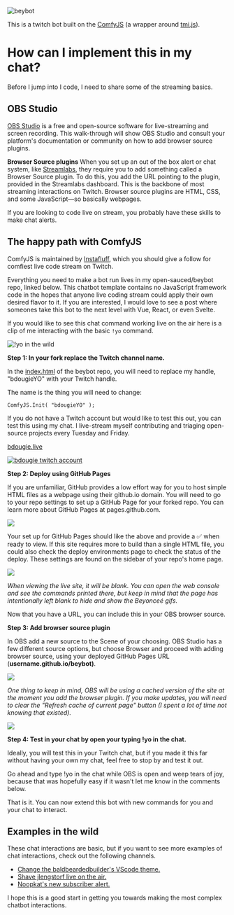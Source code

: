 
![beybot](https://user-images.githubusercontent.com/5713670/86497808-eb7e5f00-bd37-11ea-8cc4-4765e91d2065.png)

This is a twitch bot built on the [ComfyJS](https://github.com/instafluff/ComfyJS) (a wrapper around [tmi.js](https://github.com/tmijs/tmi.js)).

# How can I implement this in my chat?

Before I jump into I code, I need to share some of the streaming basics.

## OBS Studio

[OBS Studio](https://obsproject.com/) is a free and open-source software for live-streaming and screen recording. This walk-through will show OBS Studio and consult your platform's documentation or community on how to add browser source plugins.

**Browser Source plugins**
When you set up an out of the box alert or chat system, like [Streamlabs](https://streamlabs.com/), they require you to add something called a Browser Source plugin. To do this, you add the URL pointing to the plugin, provided in the Streamlabs dashboard. This is the backbone of most streaming interactions on Twitch. Browser source plugins are HTML, CSS, and some JavaScript—so basically webpages. 

If you are looking to code live on stream, you probably have these skills to make chat alerts.  

## The happy path with ComfyJS

ComfyJS is maintained by [Instafluff](https://www.twitch.tv/instafluff), which you should give a follow for comfiest live code stream on Twitch. 

Everything you need to make a bot run lives in my open-sauced/beybot repo, linked below. This chatbot template contains no JavaScript framework code in the hopes that anyone live coding stream could apply their own desired flavor to it. If you are interested, I would love to see a post where someones take this bot to the next level with Vue, React, or even Svelte.

If you would like to see this chat command working live on the air here is a clip of me interacting with the basic `!yo` command.

![!yo in the wild](https://user-images.githubusercontent.com/20134767/86605284-58be0a00-bf5b-11ea-85a4-344a14672519.gif)

**Step 1: In your fork replace the Twitch channel name.**

In the [index.html](https://github.com/open-sauced/beybot/blob/HEAD/index.html#L27) of the beybot repo, you will need to replace my handle, "bdougieYO" with your Twitch handle. 

The name is the thing you will need to change:


    ComfyJS.Init( "bdougieYO" );


If you do not have a Twitch account but would like to test this out, you can test this using my chat. I live-stream myself contributing and triaging open-source projects every Tuesday and Friday.

[bdougie.live](https://bdougie.live/)

[![bdougie twitch account](https://user-images.githubusercontent.com/20134767/86605791-016c6980-bf5c-11ea-8250-2c03bb1f3318.png)](https://www.twitch.tv/bdougieyo)

**Step 2: Deploy using GitHub Pages**

If you are unfamiliar, GitHub provides a low effort way for you to host simple HTML files as a webpage using their github.io domain. You will need to go to your repo settings to set up a GitHub Page for your forked repo. You can learn more about GitHub Pages at pages.github.com.

![](https://paper-attachments.dropbox.com/s_202334A481577855209C92DA29E80CC6349876B8BAA86FB00EF2859B2EC0BDD6_1594016982976_Screenshot+2020-07-05+23.27.44.png)

Your set up for GitHub Pages should like the above and provide a ✅ when ready to view.  If this site requires more to build than a single HTML file, you could also check the deploy environments page to check the status of the deploy.  These settings are found on the sidebar of your repo's home page.

![](https://paper-attachments.dropbox.com/s_202334A481577855209C92DA29E80CC6349876B8BAA86FB00EF2859B2EC0BDD6_1594017161655_Screenshot+2020-07-05+23.31.52.png)

*When viewing the live site, it will be blank. You can open the web console and see the commands printed there, but keep in mind that the page has intentionally left blank to hide and show the Beyonceé gifs.* 

Now that you have a URL, you can include this in your OBS browser source. 

**Step 3: Add browser source plugin**

In OBS add a new source to the Scene of your choosing. OBS Studio has a few different source options, but choose Browser and proceed with adding browser source, using your deployed GitHub Pages URL (**username.github.io/beybot)**.  

![](https://paper-attachments.dropbox.com/s_202334A481577855209C92DA29E80CC6349876B8BAA86FB00EF2859B2EC0BDD6_1593994390643_Screenshot+2020-07-05+17.12.55.png)

*One thing to keep in mind, OBS will be using a cached version of the site at the moment you add the browser plugin. If you make updates, you will need to clear the "Refresh cache of current page" button (I spent a lot of time not knowing that existed).* 

![](https://paper-attachments.dropbox.com/s_202334A481577855209C92DA29E80CC6349876B8BAA86FB00EF2859B2EC0BDD6_1594017692929_Screenshot+2020-07-05+23.41.25.png)

**Step 4: Test in your chat by open your typing !yo in the chat.**

Ideally, you will test this in your Twitch chat, but if you made it this far without having your own my chat, feel free to stop by and test it out. 

Go ahead and type !yo in the chat while OBS is open and weep tears of joy, because that was hopefully easy if it wasn't let me know in the comments below. 

That is it. You can now extend this bot with new commands for you and your chat to interact. 

## Examples in the wild

These chat interactions are basic, but if you want to see more examples of chat interactions, check out the following channels. 


- [Change the baldbeardedbuilder's VScode theme.](https://www.twitch.tv/baldbeardedbuilder/clip/TangibleKathishFriesRuleFive?filter=clips&range=7d&sort=time)
- [Shave jlengstorf live on the air.](https://www.twitch.tv/jlengstorf/clip/JollyBlushingMacaroniCoolCat?filter=clips&range=30d&sort=time)
- [Noopkat's new subscriber alert.](https://www.twitch.tv/noopkat/clip/MoldyBitterTriangleWholeWheat?filter=clips&range=30d&sort=time) 

I hope this is a good start in getting you towards making the most complex chatbot interactions.
